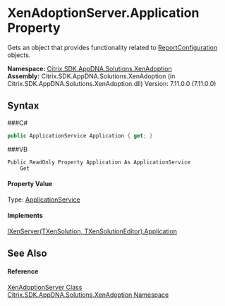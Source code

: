 # XenAdoptionServer.Application Property 
 

Gets an object that provides functionality related to <a href="P_Citrix_SDK_AppDNA_Solutions_XenAdoption_XenAdoptionServer_ReportConfiguration">ReportConfiguration</a> objects.

**Namespace:**&nbsp;<a href="N_Citrix_SDK_AppDNA_Solutions_XenAdoption">Citrix.SDK.AppDNA.Solutions.XenAdoption</a><br />**Assembly:**&nbsp;Citrix.SDK.AppDNA.Solutions.XenAdoption (in Citrix.SDK.AppDNA.Solutions.XenAdoption.dll) Version: 7.11.0.0 (7.11.0.0)

## Syntax

###C#
```csharp
public ApplicationService Application { get; }
```

###VB
```vbnet
Public ReadOnly Property Application As ApplicationService
	Get
```


#### Property Value
Type: <a href="T_Citrix_SDK_AppDNA_ApplicationService">ApplicationService</a>

#### Implements
<a href="P_Citrix_SDK_AppDNA_Solutions_Xen_Common_IXenServer_2_Application">IXenServer(TXenSolution, TXenSolutionEditor).Application</a><br />

## See Also


#### Reference
<a href="T_Citrix_SDK_AppDNA_Solutions_XenAdoption_XenAdoptionServer">XenAdoptionServer Class</a><br /><a href="N_Citrix_SDK_AppDNA_Solutions_XenAdoption">Citrix.SDK.AppDNA.Solutions.XenAdoption Namespace</a><br />